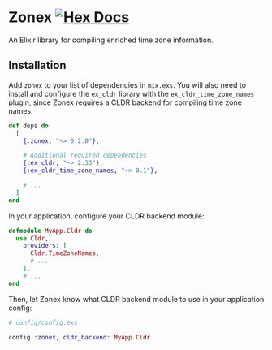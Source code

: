 # Zonex [![Hex Docs](https://img.shields.io/hexpm/v/zonex)](https://hexdocs.pm/zonex/readme.html)

An Elixir library for compiling enriched time zone information.

## Installation

Add `zonex` to your list of dependencies in `mix.exs`. You will also need to install and configure the `ex_cldr` library with the `ex_cldr_time_zone_names` plugin, since Zonex requires a CLDR backend for compiling time zone names.

```elixir
def deps do
  [
    {:zonex, "~> 0.2.0"},

    # Additional required dependencies
    {:ex_cldr, "~> 2.33"},
    {:ex_cldr_time_zone_names, "~> 0.1"},

    # ...
  ]
end
```

In your application, configure your CLDR backend module:

```elixir
defmodule MyApp.Cldr do
  use Cldr,
    providers: [
      Cldr.TimeZoneNames,
      # ...
    ],
    # ...
end
```

Then, let Zonex know what CLDR backend module to use in your application config:

```elixir
# config/config.exs

config :zonex, cldr_backend: MyApp.Cldr
```
